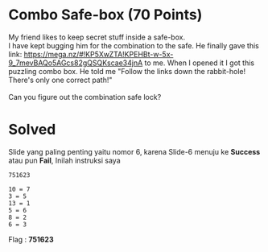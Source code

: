 # Combo Safe-box (70 Points)
My friend likes to keep secret stuff inside a safe-box.
<br>
I have kept bugging him for the combination to the safe. He finally gave this link: https://mega.nz/#!KP5XwZTA!KPEHBt-w-5x-9_7mevBAQo5AGcs82gQSQKscae34jnA to me. When I opened it I got this puzzling combo box. He told me "Follow the links down the rabbit-hole! There's only one correct path!"<br />
<br>
Can you figure out the combination safe lock?
<br>
# Solved
Slide yang paling penting yaitu nomor 6, karena Slide-6 menuju ke <b>Success</b> atau pun <b>Fail</b>, Inilah instruksi saya
```
751623

10 = 7
3 = 5
13 = 1
5 = 6
8 = 2
6 = 3
```
Flag : <b>751623</b>
